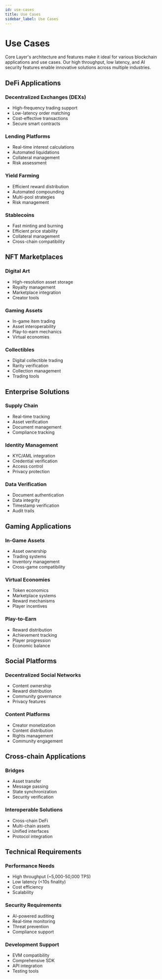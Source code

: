 ```yaml
---
id: use-cases
title: Use Cases
sidebar_label: Use Cases
---
```


# Use Cases

Core Layer's architecture and features make it ideal for various blockchain applications and use cases. Our high throughput, low latency, and AI security features enable innovative solutions across multiple industries.

## DeFi Applications

### Decentralized Exchanges (DEXs)
- High-frequency trading support
- Low-latency order matching
- Cost-effective transactions
- Secure smart contracts

### Lending Platforms
- Real-time interest calculations
- Automated liquidations
- Collateral management
- Risk assessment

### Yield Farming
- Efficient reward distribution
- Automated compounding
- Multi-pool strategies
- Risk management

### Stablecoins
- Fast minting and burning
- Efficient price stability
- Collateral management
- Cross-chain compatibility

## NFT Marketplaces

### Digital Art
- High-resolution asset storage
- Royalty management
- Marketplace integration
- Creator tools

### Gaming Assets
- In-game item trading
- Asset interoperability
- Play-to-earn mechanics
- Virtual economies

### Collectibles
- Digital collectible trading
- Rarity verification
- Collection management
- Trading tools

## Enterprise Solutions

### Supply Chain
- Real-time tracking
- Asset verification
- Document management
- Compliance tracking

### Identity Management
- KYC/AML integration
- Credential verification
- Access control
- Privacy protection

### Data Verification
- Document authentication
- Data integrity
- Timestamp verification
- Audit trails

## Gaming Applications

### In-Game Assets
- Asset ownership
- Trading systems
- Inventory management
- Cross-game compatibility

### Virtual Economies
- Token economics
- Marketplace systems
- Reward mechanisms
- Player incentives

### Play-to-Earn
- Reward distribution
- Achievement tracking
- Player progression
- Economic balance

## Social Platforms

### Decentralized Social Networks
- Content ownership
- Reward distribution
- Community governance
- Privacy features

### Content Platforms
- Creator monetization
- Content distribution
- Rights management
- Community engagement

## Cross-chain Applications

### Bridges
- Asset transfer
- Message passing
- State synchronization
- Security verification

### Interoperable Solutions
- Cross-chain DeFi
- Multi-chain assets
- Unified interfaces
- Protocol integration

## Technical Requirements

### Performance Needs
- High throughput (~5,000-50,000 TPS)
- Low latency (&lt;10s finality)
- Cost efficiency
- Scalability

### Security Requirements
- AI-powered auditing
- Real-time monitoring
- Threat prevention
- Compliance support

### Development Support
- EVM compatibility
- Comprehensive SDK
- API integration
- Testing tools